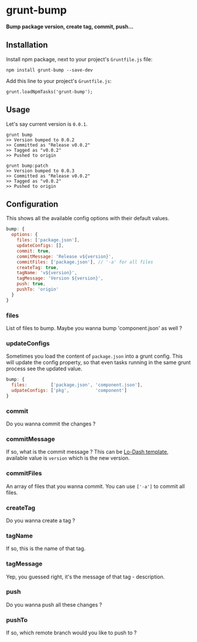 # grunt-bump

**Bump package version, create tag, commit, push...**

## Installation

Install npm package, next to your project's `Gruntfile.js` file:

    npm install grunt-bump --save-dev

Add this line to your project's `Gruntfile.js`:

    grunt.loadNpmTasks('grunt-bump');


## Usage

Let's say current version is `0.0.1`.

````
grunt bump
>> Version bumped to 0.0.2
>> Committed as "Release v0.0.2"
>> Tagged as "v0.0.2"
>> Pushed to origin

grunt bump:patch
>> Version bumped to 0.0.3
>> Committed as "Release v0.0.2"
>> Tagged as "v0.0.2"
>> Pushed to origin
````

## Configuration

This shows all the available config options with their default values.

```js
bump: {
  options: {
    files: ['package.json'],
    updateConfigs: [],
    commit: true,
    commitMessage: 'Release v${version}',
    commitFiles: ['package.json'], // '-a' for all files
    createTag: true,
    tagName: 'v${version}',
    tagMessage: 'Version ${version}',
    push: true,
    pushTo: 'origin'
  }
}
```

### files
List of files to bump. Maybe you wanna bump 'component.json' as well ?

### updateConfigs
Sometimes you load the content of `package.json` into a grunt config. This will update the config property, so that even tasks running in the same grunt process see the updated value.

```js
bump: {
  files:         ['package.json', 'component.json'],
  udpateConfigs: ['pkg',          'component']
}
```

### commit
Do you wanna commit the changes ?

### commitMessage
If so, what is the commit message ? This can be [Lo-Dash template], available value is `version` which is the new version.

### commitFiles
An array of files that you wanna commit. You can use `['-a']` to commit all files.

### createTag
Do you wanna create a tag ?

### tagName
If so, this is the name of that tag.

### tagMessage
Yep, you guessed right, it's the message of that tag - description.

### push
Do you wanna push all these changes ?

### pushTo
If so, which remote branch would you like to push to ?


[Lo-Dash template]: http://lodash.com/docs#template
